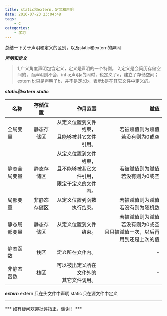 ```yaml
---
title: static和extern，定义和声明
date: 2016-07-23 23:04:48
tags: 
    - C
categories: 
    - 学习
---
```


总结一下关于声明和定义的区别，以及static和extern的异同
<!--more-->

***声明和定义***
>1,广义角度声明包含定义，定义是声明的一个特例。
>2,定义是会简历存储空间的，而声明则不会，int a;声明a的同时，也定义了a，建立了存储空间；extern b;只是声明了b，并不是定义b，表示b是在其它文件中定义的。

***static和extern***
***static***

| 名称| 存储位置 | 作用范围 | 赋值|
| -----|:----:| ----:|----:|
| 全局变量 | 静态存储区 | 从定义位置到文件结束，<br>且能够被其它文件引用。 | 若被赋值则为赋值<br>若没有则为0或空 |
| 静态全局变量 | 静态存储区 | 从定义位置到文件结束，<br>且不能够被其它文件引用，<br>限定于定义的文件内。 | 若被赋值则为赋值<br>若没有则为0或空 |
| 局部变量 | 非静态存储区 | 从定义位置到函数执行结束。 | 若被赋值则为赋值<br>若没有则为随机数 |
| 静态局部变量 | 静态存储区 | 从定义位置到文件结束。 | 若被赋值则为赋值<br>若没有则为0或空<br>且只被赋值一次，以后再用到还是上次的值 |
| 静态函数| 栈区 | 定义所在文件内。 | - |
| 非静态函数 | 栈区 | 可以被出定义所在文件外的<br>其它文件调用。 | - |


***extern***
extern 只在头文件中声明
static 只在源文件中定义

---

*** 如有疑问欢迎批评指正，谢谢！ ***
